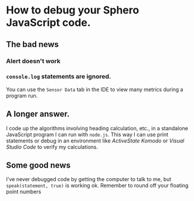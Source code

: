 # How to debug your Sphero JavaScript code.

## The bad news

### Alert doesn't work

### `console.log` statements are ignored. 

You can use the `Sensor Data` tab in the IDE to view many metrics during a program run.

## A longer answer.

I code up the algorithms involving heading calculation, etc., in a
standalone JavaScript program I can run with `node.js`. This way I can use print statements or debug in an environment like *ActiveState Komodo* or *Visual Studio Code* to verify my calculations.

## Some good news

I've never debugged code by getting the computer to talk to me, but `speak(statement, true)` is working ok.  Remember to round off your floating point numbers
